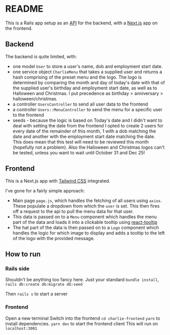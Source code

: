 # README

This is a Rails app setup as an [API](https://guides.rubyonrails.org/api_app.html) for the backend, with a [Next.js](https://nextjs.org/) app on the frontend.

## Backend

The backend is quite limited, with:

- one model `User` to store a user's name, dob and employment start date.
- one service object `CharlieMenu` that takes a supplied user and returns a hash comprising of the preset menu and the logo. The logo is determined by comparing the month and day of today's date with that of the supplied user's birthday and employment start date, as well as to Halloween and Christmas. I put precedence as birthday > anniversary > halloween/christmas.
- a controller `UsersController` to send all user data to the frontend
- a controller `Users::MenuController` to send the menu for a specific user to the frontend
- seeds - because the logic is based on Today's date and I didn't want to deal with setting the date from the frontend I opted to create 2 users for every date of the remainder of this month, 1 with a dob matching the date and another with the employment start date matching the date. This does mean that this test will need to be reviewed this month (hopefully not a problem). Also the Halloween and Christmas logos can't be tested, unless you want to wait until October 31 and Dec 25!

## Frontend

This is a Next.js app with [Tailwind CSS](https://tailwindcss.com/) integrated.

I've gone for a fairly simple approach:

- Main page `page.js`, which handles the fetching of all users using `axios`. These populate a dropdown from which the `user` is set. This then fires off a request to the api to pull the menu data for that user.
- This data is passed on to a `Menu` component which handles the menu part of the data and loads it into a clickable tooltip using [react-tooltip](https://react-tooltip.com/docs/getting-started)
- The hat part of the data is then passed on to a `Logo` component which handles the logic for which image to display and adds a tooltip to the left of the logo with the provided message.

## How to run

### Rails side

Shouldn't be anything too fancy here. Just your standard `bundle install`, `rails db:create db:migrate db:seed`

Then `rails s` to start a server

### Frontend

Open a new terminal
Switch into the frontend `cd charlie-frontend`
`yarn` to install dependencies.
`yarn dev` to start the frontend client
This will run on `localhost:3001`

